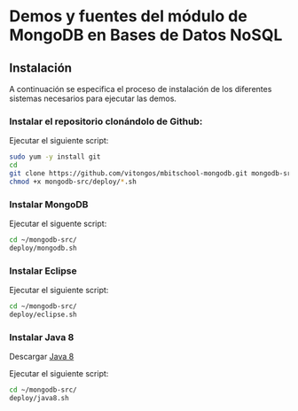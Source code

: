 Demos y fuentes del módulo de MongoDB en Bases de Datos NoSQL
=============================================================

Instalación
-----------

A continuación se especifica el proceso de instalación de los diferentes sistemas necesarios para ejecutar las demos.

### Instalar el repositorio clonándolo de Github:
Ejecutar el siguiente script:
```bash
sudo yum -y install git
cd
git clone https://github.com/vitongos/mbitschool-mongodb.git mongodb-src
chmod +x mongodb-src/deploy/*.sh
```

### Instalar MongoDB
Ejecutar el siguente script:
```bash
cd ~/mongodb-src/
deploy/mongodb.sh
```

### Instalar Eclipse
Ejecutar el siguiente script:
```bash
cd ~/mongodb-src/
deploy/eclipse.sh
```

### Instalar Java 8
Descargar [Java 8](http://www.oracle.com/technetwork/java/javase/downloads/jdk8-downloads-2133151.html)

Ejecutar el siguiente script:
```bash
cd ~/mongodb-src/
deploy/java8.sh
```



